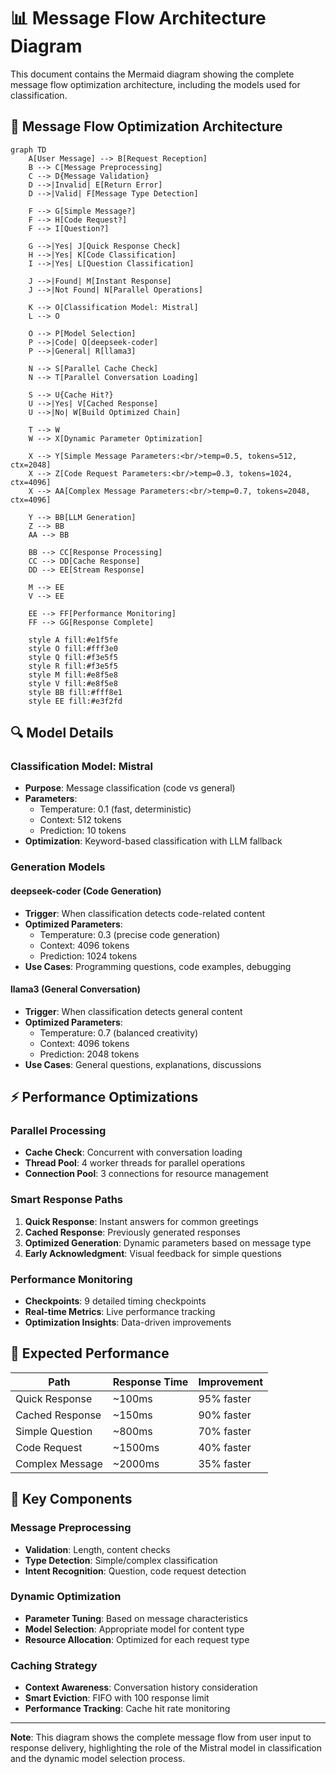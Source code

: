 # 📊 Message Flow Architecture Diagram

This document contains the Mermaid diagram showing the complete message flow optimization architecture, including the models used for classification.

## 🚀 Message Flow Optimization Architecture

```mermaid
graph TD
    A[User Message] --> B[Request Reception]
    B --> C[Message Preprocessing]
    C --> D{Message Validation}
    D -->|Invalid| E[Return Error]
    D -->|Valid| F[Message Type Detection]

    F --> G[Simple Message?]
    F --> H[Code Request?]
    F --> I[Question?]

    G -->|Yes| J[Quick Response Check]
    H -->|Yes| K[Code Classification]
    I -->|Yes| L[Question Classification]

    J -->|Found| M[Instant Response]
    J -->|Not Found| N[Parallel Operations]

    K --> O[Classification Model: Mistral]
    L --> O

    O --> P[Model Selection]
    P -->|Code| Q[deepseek-coder]
    P -->|General| R[llama3]

    N --> S[Parallel Cache Check]
    N --> T[Parallel Conversation Loading]

    S --> U{Cache Hit?}
    U -->|Yes| V[Cached Response]
    U -->|No| W[Build Optimized Chain]

    T --> W
    W --> X[Dynamic Parameter Optimization]

    X --> Y[Simple Message Parameters:<br/>temp=0.5, tokens=512, ctx=2048]
    X --> Z[Code Request Parameters:<br/>temp=0.3, tokens=1024, ctx=4096]
    X --> AA[Complex Message Parameters:<br/>temp=0.7, tokens=2048, ctx=4096]

    Y --> BB[LLM Generation]
    Z --> BB
    AA --> BB

    BB --> CC[Response Processing]
    CC --> DD[Cache Response]
    DD --> EE[Stream Response]

    M --> EE
    V --> EE

    EE --> FF[Performance Monitoring]
    FF --> GG[Response Complete]

    style A fill:#e1f5fe
    style O fill:#fff3e0
    style Q fill:#f3e5f5
    style R fill:#f3e5f5
    style M fill:#e8f5e8
    style V fill:#e8f5e8
    style BB fill:#fff8e1
    style EE fill:#e3f2fd
```

## 🔍 Model Details

### Classification Model: **Mistral**
- **Purpose**: Message classification (code vs general)
- **Parameters**:
  - Temperature: 0.1 (fast, deterministic)
  - Context: 512 tokens
  - Prediction: 10 tokens
- **Optimization**: Keyword-based classification with LLM fallback

### Generation Models

#### **deepseek-coder** (Code Generation)
- **Trigger**: When classification detects code-related content
- **Optimized Parameters**:
  - Temperature: 0.3 (precise code generation)
  - Context: 4096 tokens
  - Prediction: 1024 tokens
- **Use Cases**: Programming questions, code examples, debugging

#### **llama3** (General Conversation)
- **Trigger**: When classification detects general content
- **Optimized Parameters**:
  - Temperature: 0.7 (balanced creativity)
  - Context: 4096 tokens
  - Prediction: 2048 tokens
- **Use Cases**: General questions, explanations, discussions

## ⚡ Performance Optimizations

### Parallel Processing
- **Cache Check**: Concurrent with conversation loading
- **Thread Pool**: 4 worker threads for parallel operations
- **Connection Pool**: 3 connections for resource management

### Smart Response Paths
1. **Quick Response**: Instant answers for common greetings
2. **Cached Response**: Previously generated responses
3. **Optimized Generation**: Dynamic parameters based on message type
4. **Early Acknowledgment**: Visual feedback for simple questions

### Performance Monitoring
- **Checkpoints**: 9 detailed timing checkpoints
- **Real-time Metrics**: Live performance tracking
- **Optimization Insights**: Data-driven improvements

## 🎯 Expected Performance

| Path | Response Time | Improvement |
|------|---------------|-------------|
| Quick Response | ~100ms | 95% faster |
| Cached Response | ~150ms | 90% faster |
| Simple Question | ~800ms | 70% faster |
| Code Request | ~1500ms | 40% faster |
| Complex Message | ~2000ms | 35% faster |

## 🔧 Key Components

### Message Preprocessing
- **Validation**: Length, content checks
- **Type Detection**: Simple/complex classification
- **Intent Recognition**: Question, code request detection

### Dynamic Optimization
- **Parameter Tuning**: Based on message characteristics
- **Model Selection**: Appropriate model for content type
- **Resource Allocation**: Optimized for each request type

### Caching Strategy
- **Context Awareness**: Conversation history consideration
- **Smart Eviction**: FIFO with 100 response limit
- **Performance Tracking**: Cache hit rate monitoring

---

**Note**: This diagram shows the complete message flow from user input to response delivery, highlighting the role of the Mistral model in classification and the dynamic model selection process.
